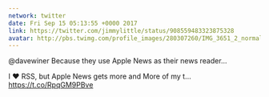 ```yaml
---
network: twitter
date: Fri Sep 15 05:13:55 +0000 2017
link: https://twitter.com/jimmylittle/status/908559483323875328
avatar: http://pbs.twimg.com/profile_images/280307260/IMG_3651_2_normal.jpg
---
```


@davewiner Because they use Apple News as their news reader...

I ❤️ RSS, but Apple News gets more and More of my t… https://t.co/RpqGM9PBve
